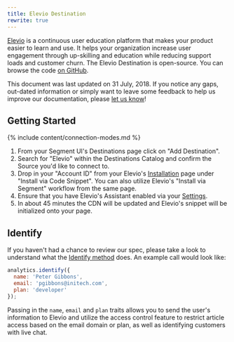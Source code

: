 ```yaml
---
title: Elevio Destination
rewrite: true
---
```


[Elevio](https://elev.io/) is a continuous user education platform that makes your product easier to learn and use. It helps your organization increase user engagement through up-skilling and education while reducing support loads and customer churn. The Elevio Destination is open-source. You can browse the code [on GitHub](https://github.com/segment-integrations/analytics.js-integration-elevio).

This document was last updated on 31 July, 2018. If you notice any gaps, out-dated information or simply want to leave some feedback to help us improve our documentation, please [let us know](https://segment.com/help/contact)!


## Getting Started

{% include content/connection-modes.md %}

1. From your Segment UI's Destinations page click on "Add Destination".
2. Search for "Elevio" within the Destinations Catalog and confirm the Source you'd like to connect to.
3. Drop in your "Account ID" from your Elevio's [Installation](https://app.elev.io/installation) page under "Install via Code Snippet". You can also utilize Elevio's "Install via Segment" workflow from the same page.
4. Ensure that you have Elevio's Assistant enabled via your [Settings](https://app.elev.io/settings).
5. In about 45 minutes the CDN will be updated and Elevio's snippet will be initialized onto your page.


## Identify

If you haven't had a chance to review our spec, please take a look to understand what the [Identify method](https://segment.com/docs/connections/spec/identify/) does. An example call would look like:

```javascript
analytics.identify({
  name: 'Peter Gibbons',
  email: 'pgibbons@initech.com',
  plan: 'developer'
});
```

Passing in the `name`, `email` and `plan` traits allows you to send the user's information to Elevio and utilize the access control feature to restrict article access based on the email domain or plan, as well as identifying customers with live chat.
